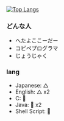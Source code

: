 [![Top Langs](https://github-readme-stats.vercel.app/api/top-langs/?username=Hikali-47041&layout=compact&theme=react)](https://github.com/anuraghazra/github-readme-stats)

### どんな人
- へたよここーだー
- コピペプログラマ
- じょうじゃく

### lang
- Japanese: △
- English: △ x2
- C: :thinking:
- Java: :thinking: x2
- Shell Script: :woozy_face:
